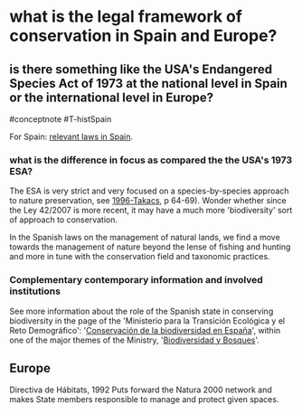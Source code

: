 # what is the legal framework of conservation in Spain and Europe?
## is there something like the USA's Endangered Species Act of 1973 at the national level in Spain or the international level in Europe?
#conceptnote #T-histSpain


For Spain: [relevant laws in Spain](relevant%20laws%20in%20Spain.md).

### what is the difference in focus as compared the the USA's 1973 ESA? 
The ESA is very strict and very focused on a species-by-species approach to nature preservation, see [1996-Takacs](1996-Takacs.md), p 64-69). Wonder whether since the Ley 42/2007 is more recent, it may have a much more 'biodiversity' sort of approach to conservation.

In the Spanish laws on the management of natural lands, we find a move towards the management of nature beyond the lense of fishing and hunting and more in tune with the conservation field and taxonomic practices.

### Complementary contemporary information and involved institutions
See more information about the role of the Spanish state in conserving biodiversity in the page of the 'Ministerio para la Transición Ecológica y el Reto Demográfico': '[Conservación de la biodiversidad en España](https://www.miteco.gob.es/es/biodiversidad/temas/conservacion-de-la-biodiversidad/conservacion-de-la-biodiversidad-en-espana/default.aspx)', within one of the major themes of the Ministry, '[Biodiversidad y Bosques](https://www.miteco.gob.es/es/biodiversidad/temas/default.aspx)'.


## Europe
Directiva de Hábitats, 1992
Puts forward the Natura 2000 network and makes State members responsible to manage and protect given spaces.


